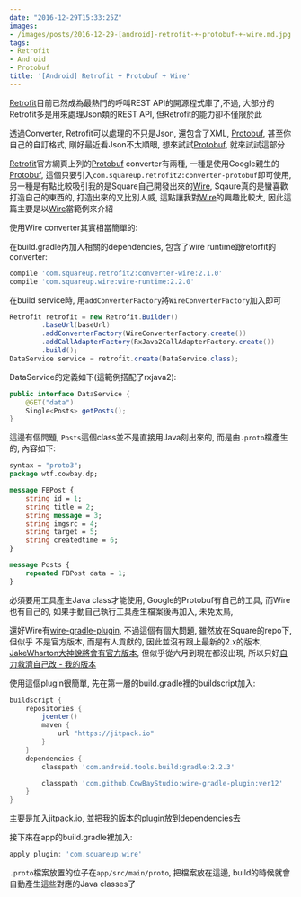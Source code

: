```yaml
---
date: "2016-12-29T15:33:25Z"
images:
- /images/posts/2016-12-29-[android]-retrofit-+-protobuf-+-wire.md.jpg
tags:
- Retrofit
- Android
- Protobuf
title: '[Android] Retrofit + Protobuf + Wire'
---
```


[Retrofit](https://square.github.io/retrofit/)目前已然成為最熱門的呼叫REST API的開源程式庫了,不過,
大部分的Retrofit多是用來處理Json類的REST API, 但Retrofit的能力卻不僅限於此

透過Converter, Retrofit可以處理的不只是Json, 還包含了XML, [Protobuf](https://developers.google.com/protocol-buffers/), 甚至你自己的自訂格式, 剛好最近看Json不太順眼,
想來試試[Protobuf](https://developers.google.com/protocol-buffers/), 就來試試這部分

[Retrofit](https://square.github.io/retrofit/)官方網頁上列的[Protobuf](https://developers.google.com/protocol-buffers/) converter有兩種,
一種是使用Google親生的[Protobuf](https://developers.google.com/protocol-buffers/), 這個只要引入```com.squareup.retrofit2:converter-protobuf```即可使用,
另一種是有點比較吸引我的是Square自己開發出來的[Wire](https://github.com/square/wire), Sqaure真的是蠻喜歡打造自己的東西的, 打造出來的又比別人威,
這點讓我對[Wire](https://github.com/square/wire)的興趣比較大, 因此這篇主要是以[Wire](https://github.com/square/wire)當範例來介紹

使用Wire converter其實相當簡單的:

在build.gradle內加入相關的dependencies, 包含了wire runtime跟retorfit的converter:

```groovy
compile 'com.squareup.retrofit2:converter-wire:2.1.0'
compile 'com.squareup.wire:wire-runtime:2.2.0'
```

在build service時, 用`addConverterFactory`將`WireConverterFactory`加入即可

```java
Retrofit retrofit = new Retrofit.Builder()
		.baseUrl(baseUrl)
		.addConverterFactory(WireConverterFactory.create())
		.addCallAdapterFactory(RxJava2CallAdapterFactory.create())
		.build();
DataService service = retrofit.create(DataService.class);
```

DataService的定義如下(這範例搭配了rxjava2):

```java
public interface DataService {
    @GET("data")
    Single<Posts> getPosts();
}
```

這邊有個問題, `Posts`這個class並不是直接用Java刻出來的, 而是由`.proto`檔產生的, 內容如下:

```protobuf
syntax = "proto3";
package wtf.cowbay.dp;

message FBPost {
	string id = 1;
	string title = 2;
	string message = 3;
	string imgsrc = 4;
	string target = 5;
	string createdtime = 6;
}

message Posts {
	repeated FBPost data = 1;
}
```

必須要用工具產生Java class才能使用, Google的Protobuf有自己的工具, 而Wire也有自己的, 如果手動自己執行工具產生檔案後再加入, 未免太鳥,

還好Wire有[wire-gradle-plugin](https://github.com/square/wire-gradle-plugin), 不過這個有個大問題, 雖然放在Square的repo下, 但似乎
不是官方版本, 而是有人貢獻的, 因此並沒有跟上最新的2.x的版本, [JakeWharton大神說將會有官方版本](https://github.com/square/wire-gradle-plugin/issues/11),
但似乎從六月到現在都沒出現, 所以只好[自力救濟自己改 - 我的版本](https://github.com/CowBayStudio/wire-gradle-plugin)

使用這個plugin很簡單, 先在第一層的build.gradle裡的buildscript加入:

```groovy
buildscript {
    repositories {
        jcenter()
        maven {
            url "https://jitpack.io"
        }
    }
    dependencies {
        classpath 'com.android.tools.build:gradle:2.2.3'

        classpath 'com.github.CowBayStudio:wire-gradle-plugin:ver12'
    }
}
```

主要是加入jitpack.io, 並把我的版本的plugin放到dependencies去

接下來在app的build.gradle裡加入:

```groovy
apply plugin: 'com.squareup.wire'
```

`.proto`檔案放置的位子在`app/src/main/proto`, 把檔案放在這邊, build的時候就會自動產生這些對應的Java classes了